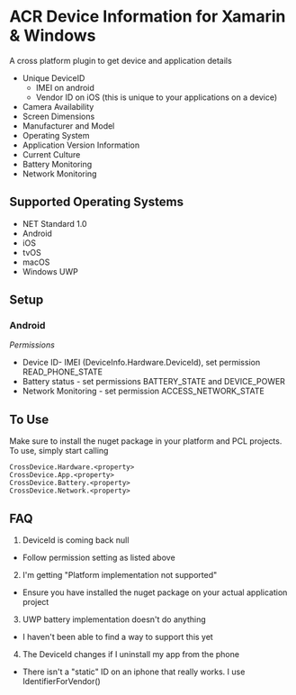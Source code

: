﻿# ACR Device Information for Xamarin & Windows
A cross platform plugin to get device and application details

* Unique DeviceID
    * IMEI on android
    * Vendor ID on iOS (this is unique to your applications on a device)
* Camera Availability
* Screen Dimensions
* Manufacturer and Model
* Operating System
* Application Version Information
* Current Culture
* Battery Monitoring
* Network Monitoring

## Supported Operating Systems
* NET Standard 1.0
* Android
* iOS
* tvOS
* macOS
* Windows UWP

## Setup

### Android

_Permissions_
* Device ID- IMEI (DeviceInfo.Hardware.DeviceId), set permission READ_PHONE_STATE
* Battery status - set permissions BATTERY_STATE and DEVICE_POWER
* Network Monitoring - set permission ACCESS_NETWORK_STATE


## To Use

Make sure to install the nuget package in your platform and PCL projects.  To use, simply start calling

    CrossDevice.Hardware.<property>
    CrossDevice.App.<property>
    CrossDevice.Battery.<property>
    CrossDevice.Network.<property>

## FAQ

1. DeviceId is coming back null
* Follow permission setting as listed above

2. I'm getting "Platform implementation not supported"
* Ensure you have installed the nuget package on your actual application project

3. UWP battery implementation doesn't do anything
* I haven't been able to find a way to support this yet

4. The DeviceId changes if I uninstall my app from the phone
* There isn't a "static" ID on an iphone that really works.  I use IdentifierForVendor()